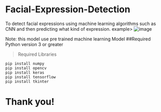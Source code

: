# Facial-Expression-Detection
To detect facial expressions using machine learning algorithms such as CNN and then predicting what kind of expression.
example>
![image](https://user-images.githubusercontent.com/54232149/177506393-94080231-5071-412b-9c27-7f402267830e.png)


Note: this model use pre trained machine learning Model
##Required Python version 3 or greater 

>Required Libraries

```
pip install numpy
pip install opencv
pip install keras
pip install tensorflow
pip install tkinter
```
# Thank you!
